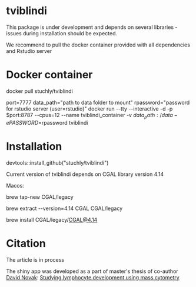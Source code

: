 # tviblindi
This package is under development and depends on several libraries - issues during installation should be expected.

We recommend to pull the docker container provided with all dependencies and Rstudio server

# Docker container

docker pull stuchly/tviblindi

port=7777
data_path="path to data folder to mount"
rpassword="password for rstudio server (user=rstudio)"
docker run --tty --interactive  -d -p $port:8787 --cpus=12 --name tviblindi_container -v $data_path:/data -e PASSWORD=$rpassword tviblindi
# Installation 
devtools::install_github("stuchly/tviblindi")

Current version of tviblindi depends on CGAL library version 4.14

Macos:

brew tap-new CGAL/legacy   

brew extract --version=4.14 CGAL CGAL/legacy

brew install CGAL/legacy/CGAL@4.14  

# Citation
The article is in process

The shiny app was developed as a part of master's thesis of co-author [David Novak](https://github.com/davnovak):  [Studying lymphocyte development using mass cytometry](https://dspace.cuni.cz/handle/20.500.11956/119793?locale-attribute=en)
